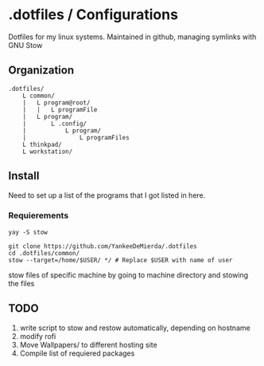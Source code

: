 # .dotfiles / Configurations
Dotfiles for my linux systems.
Maintained in github, managing symlinks with GNU Stow

## Organization
```
.dotfiles/
    L common/
    |   L program@root/
    |   |   L programFile
    |   L program/
    |       L .config/
    |           L program/
    |               L programFiles
    L thinkpad/
    L workstation/
```

## Install

Need to set up a list of the programs that I got listed in here.

### Requierements
```
yay -S stow
```

```
git clone https://github.com/YankeeDeMierda/.dotfiles
cd .dotfiles/common/
stow --target=/home/$USER/ */ # Replace $USER with name of user
```

stow files of specific machine by going to machine directory and stowing the files

## TODO
1. write script to stow and restow automatically, depending on hostname
2. modify rofi
3. Move Wallpapers/ to different hosting site
4. Compile list of requiered packages



